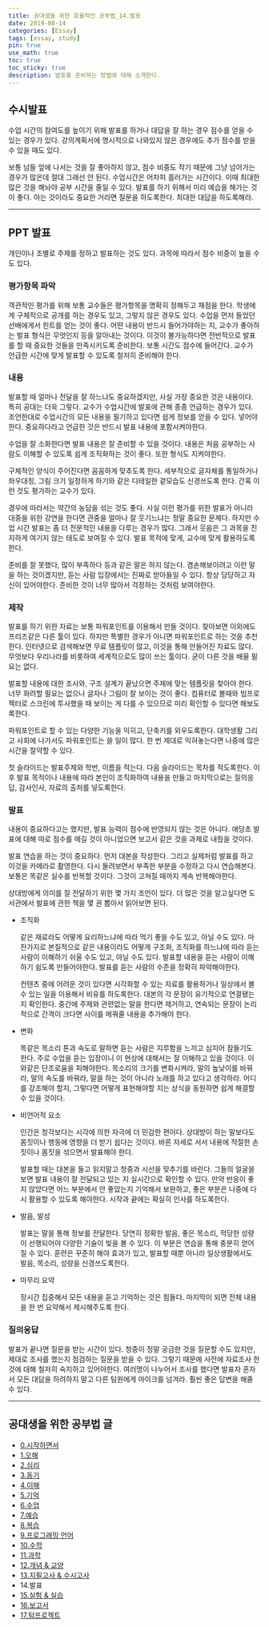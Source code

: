 ```yaml
---
title: 공대생을 위한 효율적인 공부법_14.발표
date: 2019-08-14
categories: [Essay]
tags: [essay, study]
pin: true
use_math: true
toc: true
toc_sticky: true
description: 발표를 준비하는 방법에 대해 소개한다.
---
```


## __수시발표__

수업 시간의 참여도를 높이기 위해 발표를 하거나 대답을 잘 하는 경우 점수를 얻을 수 있는 경우가 있다. 강의계획서에 명시적으로 나와있지 않은 경우에도 추가 점수를 받을 수 있을 때도 있다.

보통 남들 앞에 나서는 것을 잘 좋아하지 않고, 점수 비중도 작기 때문에 그냥 넘어가는 경우가 많은데 절대 그래선 안 된다. 수업시간은 어차피 흘러가는 시간이다. 이때 최대한 많은 것을 해놔야 공부 시간을 줄일 수 있다. 발표를 하기 위해서 미리 예습을 해가는 것이 좋다. 아는 것이라도 중요한 거라면 질문을 하도록한다. 최대한 대답을 하도록해라.

***

## __PPT 발표__

개인이나 조별로 주제를 정하고 발표하는 것도 있다. 과목에 따라서 점수 비중이 높을 수도 있다.

### __평가항목 파악__
  
객관적인 평가를 위해 보통 교수들은 평가항목을 명확히 정해두고 채점을 한다. 학생에게 구체적으로 공개를 하는 경우도 있고, 그렇지 않은 경우도 있다. 수업을 먼저 들었던 선배에게서 힌트를 얻는 것이 좋다. 어떤 내용이 반드시 들어가야하는 지, 교수가 좋아하는 발표 형식은 무엇인지 등을 알아내는 것이다. 이것이 불가능하다면 전반적으로 발표를 할 때 중요한 것들을 만족시키도록 준비한다. 보통 시간도 점수에 들어간다. 교수가 언급한 시간에 맞게 발표할 수 있도록 철저히 준비해야 한다.

### __내용__
  
발표할 때 얼마나 전달을 잘 하느냐도 중요하겠지만, 사실 가장 중요한 것은 내용이다. 특히 공대는 더욱 그렇다. 교수가 수업시간에 발표에 관해 종종 언급하는 경우가 있다. 조언한대로 수업시간의 모든 내용을 필기하고 있다면 쉽게 정보를 얻을 수 있다. 넣어야한다. 중요하다라고 언급한 것은 반드시 발표 내용에 포함시켜야한다.

수업을 잘 소화한다면 발표 내용은 잘 준비할 수 있을 것이다. 내용은 처음 공부하는 사람도 이해할 수 있도록 쉽게 조직화하는 것이 좋다. 또한 형식도 지켜야한다.

구체적인 양식이 주어진다면 꼼꼼하게 맞추도록 한다. 세부적으로 글자체를 통일하거나 좌우대칭, 그림 크기 일정하게 하기와 같은 디테일한 겉모습도 신경쓰도록 한다. 간혹 이런 것도 평가하는 교수가 있다.

경우에 따라서는 약간의 농담을 섞는 것도 좋다. 사실 이런 평가를 위한 발표가 아니라 대중을 위한 강연을 한다면 관중을 얼마나 잘 웃기느냐는 정말 중요한 문제다. 하지만 수업 시간 발표는 좀 더 전문적인 내용을 다루는 경우가 많다. 그래서 웃음은 그 과목을 진지하게 여기지 않는 태도로 보여질 수 있다. 발표 목적에 맞게, 교수에 맞게 활용하도록 한다.

준비를 잘 못했다, 많이 부족하다 등과 같은 말은 하지 않는다. 겸손해보이려고 이런 말을 하는 것이겠지만, 듣는 사람 입장에서는 진짜로 받아들일 수 있다. 항상 당당하고 자신이 있어야한다. 준비한 것이 너무 많아서 걱정하는 것처럼 보여야한다.

### __제작__
  
발표를 하기 위한 자료는 보통 파워포인트를 이용해서 만들 것이다. 찾아보면 이외에도 프리즈같은 다른 툴이 있다. 하지만 특별한 경우가 아니면 파워포인트로 하는 것을 추천한다. 인터넷으로 검색해보면 무료 템플릿이 많고, 이것을 통해 만들어진 자료도 많다. 무엇보다 우리나라를 비롯하여 세계적으로도 많이 쓰는 툴이다. 굳이 다른 것을 배울 필요는 없다.

발표할 내용에 대한 조사와, 구조 설계가 끝났으면 주제에 맞는 템플릿을 찾아야 한다. 너무 화려할 필요는 없으나 글자나 그림이 잘 보이는 것이 좋다. 컴퓨터로 볼때와 빔프로젝터로 스크린에 투사했을 때 보이는 게 다를 수 있으므로 미리 확인할 수 있다면 해보도록한다.

파워포인트로 할 수 있는 다양한 기능을 익히고, 단축키를 외우도록한다. 대학생활 그리고 사회에 나가서도 파워포인트는 쓸 일이 많다. 한 번 제대로 익혀놓는다면 나중에 많은 시간을 절약할 수 있다.

첫 슬라이드는 발표주제와 학번, 이름을 적는다. 다음 슬라이드는 목차를 적도록한다. 이후 발표 목적이나 내용에 따라 본인이 조직화하여 내용을 만들고 마지막으로는 질의응답, 감사인사, 자료의 출처를 넣도록한다.

### __발표__
  
  내용이 중요하다고는 했지만, 발표 능력이 점수에 반영되지 않는 것은 아니다. 애당초 발표에 대해 따로 점수를 메길 것이 아니었으면 보고서 같은 것을 과제로 내줬을 것이다.
  
  발표 연습을 하는 것이 중요하다. 먼저 대본을 작성한다. 그리고 실제처럼 발표를 하고 이것을 카메라로 촬영한다. 다시 돌려보면서 부족한 부분을 수정하고 다시 연습해본다. 보통은 똑같은 실수를 반복할 것이다. 그것이 고쳐질 때까지 계속 반복해야한다.

  상대방에게 의미를 잘 전달하기 위한 몇 가지 조언이 있다. 더 많은 것을 알고싶다면 도서관에서 발표에 관한 책을 몇 권 뽑아서 읽어보면 된다.

- 조직화

  같은 재료라도 어떻게 요리하느냐에 따라 먹기 좋을 수도 있고, 아닐 수도 있다. 마찬가지로 본질적으로 같은 내용이라도 어떻게 구조화, 조직화를 하느냐에 따라 듣는 사람이 이해하기 쉬울 수도 있고, 아닐 수도 있다. 발표할 내용을 듣는 사람이 이해하기 쉽도록 만들어야한다. 발표를 듣는 사람의 수준을 정확히 파악해야한다.
  
  컨텐츠 중에 어려운 것이 있다면 시각화할 수 있는 자료를 활용하거나 일상에서 볼 수 있는 일을 이용해서 비유를 하도록한다. 대본의 각 문장이 유기적으로 연결됐는 지 확인한다. 중간에 주제와 관련없는 말을 한다면 제거하고, 연속되는 문장이 논리적으로 간격이 크다면 사이를 메꿔줄 내용을 추가해야 한다.

- 변화

  똑같은 목소리 톤과 속도로 말하면 듣는 사람은 지루함을 느끼고 심지어 잠들기도 한다. 주로 수업을 듣는 입장이니 이 현상에 대해서는 잘 이해하고 있을 것이다. 이와같은 단조로움을 피해야한다. 목소리의 크기를 변화시켜라, 말의 높낮이를 바꿔라, 말의 속도를 바꿔라, 말을 하는 것이 아니라 노래를 하고 있다고 생각하라. 어디를 강조해야 할지, 그렇다면 어떻게 표현해야할 지는 상식을 동원하면 쉽게 해결할 수 있을 것이다.

- 비언어적 요소

  인간은 청각보다는 시각에 의한 자극에 더 민감한 편이다. 상대방이 하는 말보다도 몸짓이나 행동에 영향을 더 받기 쉽다는 것이다. 바른 자세로 서서 내용에 적절한 손짓이나 몸짓을 섞으면서 발표해야 한다.
  
  발표할 때는 대본을 들고 읽지말고 청중과 시선을 맞추기를 바란다. 그들의 얼굴을 보면 발표 내용이 잘 전달되고 있는 지 실시간으로 확인할 수 있다. 만약 반응이 좋지 않았다면 어느 부분에서 안 좋았는지 기억해서 보완하고, 좋은 부분은 나중에 다시 활용할 수 있도록 해야한다. 시작과 끝에는 확실히 인사를 하도록한다.

- 발음, 발성

  발표는 말을 통해 정보를 전달한다. 당연히 정확한 발음, 좋은 목소리, 적당한 성량이 선행되어야 다양한 기술이 빛을 볼 수 있다. 이 부분은 연습을 통해 충분히 얻어질 수 있다. 훈련은 꾸준히 해야 효과가 있고, 발표할 때뿐 아니라 일상생활에서도 발음, 목소리, 성량을 신경쓰도록한다.

- 마무리 요약

  장시간 집중해서 모든 내용을 듣고 기억하는 것은 힘들다. 마지막이 되면 전체 내용을 한 번 요약해서 제시해주도록 한다.

### __질의응답__

  발표가 끝나면 질문을 받는 시간이 있다. 청중이 정말 궁금한 것을 질문할 수도 있지만, 제대로 조사를 했는지 점검하는 질문을 받을 수 있다. 그렇기 때문에 사전에 자료조사 한 것에 대해 철저히 숙지하고 있어야한다. 여러명이 나누어서 조사를 했다면 발표자 혼자서 모든 대답을 하려하지 말고 다른 팀원에게 마이크를 넘겨라. 훨씬 좋은 답변을 해줄 수 있다.

***

## __공대생을 위한 공부법 글__

- [0.시작하면서](https://chalgx.github.io/essay/HowtoStudyforEngineeringStudent0)
- [1.오해](https://chalgx.github.io/essay/HowtoStudyforEngineeringStudent1)
- [2.심리](https://chalgx.github.io/essay/HowtoStudyforEngineeringStudent2)
- [3.동기](https://chalgx.github.io/essay/HowtoStudyforEngineeringStudent3)
- [4.이해](https://chalgx.github.io/essay/HowtoStudyforEngineeringStudent4)
- [5.기억](https://chalgx.github.io/essay/HowtoStudyforEngineeringStudent5)
- [6.수업](https://chalgx.github.io/essay/HowtoStudyforEngineeringStudent6)
- [7.예습](https://chalgx.github.io/essay/HowtoStudyforEngineeringStudent7)
- [8.복습](https://chalgx.github.io/essay/HowtoStudyforEngineeringStudent8)
- [9.프로그래밍 언어](https://chalgx.github.io/essay/HowtoStudyforEngineeringStudent9)
- [10.수학](https://chalgx.github.io/essay/HowtoStudyforEngineeringStudent10)
- [11.과학](https://chalgx.github.io/essay/HowtoStudyforEngineeringStudent11)
- [12.개념 & 교양](https://chalgx.github.io/essay/HowtoStudyforEngineeringStudent12)
- [13.지필고사 & 수시고사](https://chalgx.github.io/essay/HowtoStudyforEngineeringStudent13)
- 14.발표
- [15.실험 & 실습](https://chalgx.github.io/essay/HowtoStudyforEngineeringStudent15)
- [16.보고서](https://chalgx.github.io/essay/HowtoStudyforEngineeringStudent16)
- [17.텀프로젝트](https://chalgx.github.io/essay/HowtoStudyforEngineeringStudent17)
